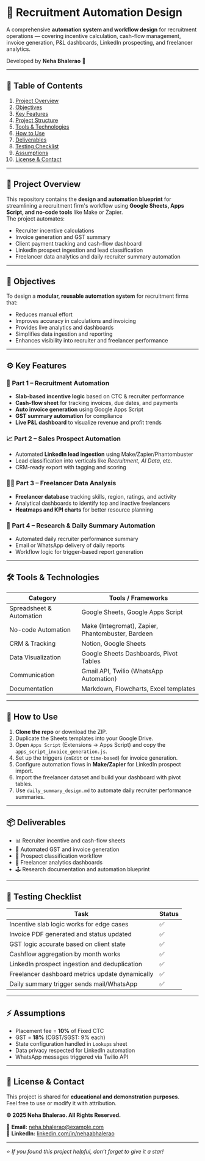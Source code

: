 # 🤖 Recruitment Automation Design

A comprehensive **automation system and workflow design** for recruitment operations — covering incentive calculation, cash-flow management, invoice generation, P&L dashboards, LinkedIn prospecting, and freelancer analytics.  

Developed by **Neha Bhalerao** 💼  

---

## 📘 Table of Contents
1. [Project Overview](#-project-overview)
2. [Objectives](#-objectives)
3. [Key Features](#-key-features)
4. [Project Structure](#-project-structure)
5. [Tools & Technologies](#-tools--technologies)
6. [How to Use](#-how-to-use)
7. [Deliverables](#-deliverables)
8. [Testing Checklist](#-testing-checklist)
9. [Assumptions](#-assumptions)
10. [License & Contact](#-license--contact)

---

## 🎯 Project Overview
This repository contains the **design and automation blueprint** for streamlining a recruitment firm's workflow using **Google Sheets, Apps Script, and no-code tools** like Make or Zapier.  
The project automates:
- Recruiter incentive calculations  
- Invoice generation and GST summary  
- Client payment tracking and cash-flow dashboard  
- LinkedIn prospect ingestion and lead classification  
- Freelancer data analytics and daily recruiter summary automation  

---

## 🧠 Objectives
To design a **modular, reusable automation system** for recruitment firms that:
- Reduces manual effort
- Improves accuracy in calculations and invoicing  
- Provides live analytics and dashboards  
- Simplifies data ingestion and reporting  
- Enhances visibility into recruiter and freelancer performance  

---

## ⚙️ Key Features

### 🧾 Part 1 – Recruitment Automation
- **Slab-based incentive logic** based on CTC & recruiter performance  
- **Cash-flow sheet** for tracking invoices, due dates, and payments  
- **Auto invoice generation** using Google Apps Script  
- **GST summary automation** for compliance  
- **Live P&L dashboard** to visualize revenue and profit trends  

### 📈 Part 2 – Sales Prospect Automation
- Automated **LinkedIn lead ingestion** using Make/Zapier/Phantombuster  
- Lead classification into verticals like *Recruitment*, *AI Data*, etc.  
- CRM-ready export with tagging and scoring  

### 👩‍💻 Part 3 – Freelancer Data Analysis
- **Freelancer database** tracking skills, region, ratings, and activity  
- Analytical dashboards to identify top and inactive freelancers  
- **Heatmaps and KPI charts** for better resource planning  

### 🧩 Part 4 – Research & Daily Summary Automation
- Automated daily recruiter performance summary  
- Email or WhatsApp delivery of daily reports  
- Workflow logic for trigger-based report generation  


---

## 🛠 Tools & Technologies

| Category | Tools / Frameworks |
|-----------|--------------------|
| Spreadsheet & Automation | Google Sheets, Google Apps Script |
| No-code Automation | Make (Integromat), Zapier, Phantombuster, Bardeen |
| CRM & Tracking | Notion, Google Sheets |
| Data Visualization | Google Sheets Dashboards, Pivot Tables |
| Communication | Gmail API, Twilio (WhatsApp Automation) |
| Documentation | Markdown, Flowcharts, Excel templates |

---

## 🚀 How to Use

1. **Clone the repo** or download the ZIP.  
2. Duplicate the Sheets templates into your Google Drive.  
3. Open `Apps Script` (Extensions → Apps Script) and copy the `apps_script_invoice_generation.js`.  
4. Set up the triggers (`onEdit` or `time-based`) for invoice generation.  
5. Configure automation flows in **Make/Zapier** for LinkedIn prospect import.  
6. Import the freelancer dataset and build your dashboard with pivot tables.  
7. Use `daily_summary_design.md` to automate daily recruiter performance summaries.  

---

## 📦 Deliverables
- 📊 Recruiter incentive and cash-flow sheets  
- 🧾 Automated GST and invoice generation  
- 🧠 Prospect classification workflow  
- 👥 Freelancer analytics dashboards  
- 🕹 Research documentation and automation blueprint  

---

## 🧪 Testing Checklist

| Task | Status |
|------|--------|
| Incentive slab logic works for edge cases | ✅ |
| Invoice PDF generated and status updated | ✅ |
| GST logic accurate based on client state | ✅ |
| Cashflow aggregation by month works | ✅ |
| LinkedIn prospect ingestion and deduplication | ✅ |
| Freelancer dashboard metrics update dynamically | ✅ |
| Daily summary trigger sends mail/WhatsApp | ✅ |

---

## ⚡ Assumptions
- Placement fee = **10%** of Fixed CTC  
- GST = **18%** (CGST/SGST: 9% each)  
- State configuration handled in `Lookups` sheet  
- Data privacy respected for LinkedIn automation  
- WhatsApp messages triggered via Twilio API  

---

## 📜 License & Contact

This project is shared for **educational and demonstration purposes**.  
Feel free to use or modify it with attribution.

**© 2025 Neha Bhalerao. All Rights Reserved.**

📧 **Email:** neha.bhalerao@example.com  
🔗 **LinkedIn:** [linkedin.com/in/nehaabhalerao](https://linkedin.com/in/nehaabhalerao)

---

⭐ *If you found this project helpful, don’t forget to give it a star!*
